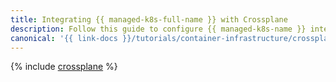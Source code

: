 ```yaml
---
title: Integrating {{ managed-k8s-full-name }} with Crossplane
description: Follow this guide to configure {{ managed-k8s-name }} integration with Crossplane.
canonical: '{{ link-docs }}/tutorials/container-infrastructure/crossplane'
---
```


{% include [crossplane](../../_tutorials/k8s/crossplane.md) %}